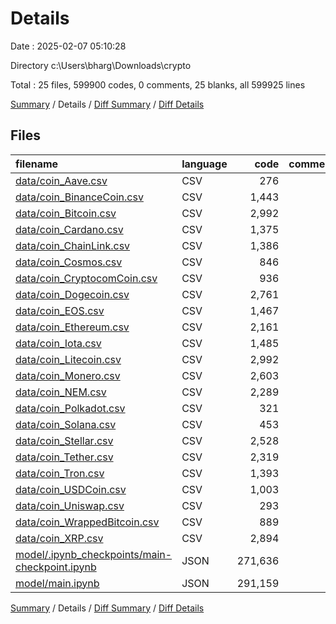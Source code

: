 # Details

Date : 2025-02-07 05:10:28

Directory c:\\Users\\bharg\\Downloads\\crypto

Total : 25 files,  599900 codes, 0 comments, 25 blanks, all 599925 lines

[Summary](results.md) / Details / [Diff Summary](diff.md) / [Diff Details](diff-details.md)

## Files
| filename | language | code | comment | blank | total |
| :--- | :--- | ---: | ---: | ---: | ---: |
| [data/coin\_Aave.csv](/data/coin_Aave.csv) | CSV | 276 | 0 | 1 | 277 |
| [data/coin\_BinanceCoin.csv](/data/coin_BinanceCoin.csv) | CSV | 1,443 | 0 | 1 | 1,444 |
| [data/coin\_Bitcoin.csv](/data/coin_Bitcoin.csv) | CSV | 2,992 | 0 | 1 | 2,993 |
| [data/coin\_Cardano.csv](/data/coin_Cardano.csv) | CSV | 1,375 | 0 | 1 | 1,376 |
| [data/coin\_ChainLink.csv](/data/coin_ChainLink.csv) | CSV | 1,386 | 0 | 1 | 1,387 |
| [data/coin\_Cosmos.csv](/data/coin_Cosmos.csv) | CSV | 846 | 0 | 1 | 847 |
| [data/coin\_CryptocomCoin.csv](/data/coin_CryptocomCoin.csv) | CSV | 936 | 0 | 1 | 937 |
| [data/coin\_Dogecoin.csv](/data/coin_Dogecoin.csv) | CSV | 2,761 | 0 | 1 | 2,762 |
| [data/coin\_EOS.csv](/data/coin_EOS.csv) | CSV | 1,467 | 0 | 1 | 1,468 |
| [data/coin\_Ethereum.csv](/data/coin_Ethereum.csv) | CSV | 2,161 | 0 | 1 | 2,162 |
| [data/coin\_Iota.csv](/data/coin_Iota.csv) | CSV | 1,485 | 0 | 1 | 1,486 |
| [data/coin\_Litecoin.csv](/data/coin_Litecoin.csv) | CSV | 2,992 | 0 | 1 | 2,993 |
| [data/coin\_Monero.csv](/data/coin_Monero.csv) | CSV | 2,603 | 0 | 1 | 2,604 |
| [data/coin\_NEM.csv](/data/coin_NEM.csv) | CSV | 2,289 | 0 | 1 | 2,290 |
| [data/coin\_Polkadot.csv](/data/coin_Polkadot.csv) | CSV | 321 | 0 | 1 | 322 |
| [data/coin\_Solana.csv](/data/coin_Solana.csv) | CSV | 453 | 0 | 1 | 454 |
| [data/coin\_Stellar.csv](/data/coin_Stellar.csv) | CSV | 2,528 | 0 | 1 | 2,529 |
| [data/coin\_Tether.csv](/data/coin_Tether.csv) | CSV | 2,319 | 0 | 1 | 2,320 |
| [data/coin\_Tron.csv](/data/coin_Tron.csv) | CSV | 1,393 | 0 | 1 | 1,394 |
| [data/coin\_USDCoin.csv](/data/coin_USDCoin.csv) | CSV | 1,003 | 0 | 1 | 1,004 |
| [data/coin\_Uniswap.csv](/data/coin_Uniswap.csv) | CSV | 293 | 0 | 1 | 294 |
| [data/coin\_WrappedBitcoin.csv](/data/coin_WrappedBitcoin.csv) | CSV | 889 | 0 | 1 | 890 |
| [data/coin\_XRP.csv](/data/coin_XRP.csv) | CSV | 2,894 | 0 | 1 | 2,895 |
| [model/.ipynb\_checkpoints/main-checkpoint.ipynb](/model/.ipynb_checkpoints/main-checkpoint.ipynb) | JSON | 271,636 | 0 | 1 | 271,637 |
| [model/main.ipynb](/model/main.ipynb) | JSON | 291,159 | 0 | 1 | 291,160 |

[Summary](results.md) / Details / [Diff Summary](diff.md) / [Diff Details](diff-details.md)